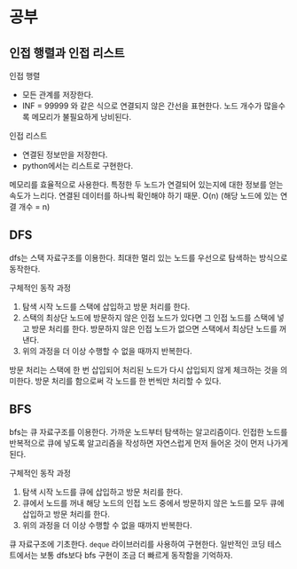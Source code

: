 # 공부

## 인접 행렬과 인접 리스트
인접 행렬
- 모든 관계를 저장한다.
- INF = 99999 와 같은 식으로 연결되지 않은 간선을 표현한다.
노드 개수가 많을수록 메모리가 불필요하게 낭비된다.

인접 리스트
- 연결된 정보만을 저장한다.
- python에서는 리스트로 구현한다.

메모리를 효율적으로 사용한다.
특정한 두 노드가 연결되어 있는지에 대한 정보를 얻는 속도가 느리다.
연결된 데이터를 하나씩 확인해야 하기 때문. O(n) (해당 노드에 있는 연결 개수 = n)

## DFS
dfs는 스택 자료구조를 이용한다.
최대한 멀리 있는 노드를 우선으로 탐색하는 방식으로 동작한다.

구체적인 동작 과정
1. 탐색 시작 노드를 스택에 삽입하고 방문 처리를 한다.
2. 스택의 최상단 노드에 방문하지 않은 인접 노드가 있다면 그 인접 노드를 스택에 넣고 방문 처리를 한다. 방문하지 않은 인접 노드가 없으면 스택에서 최상단 노드를 꺼낸다.
3. 위의 과정을 더 이상 수행할 수 없을 때까지 반복한다.
>
방문 처리는 스택에 한 번 삽입되어 처리된 노드가 다시 삽입되지 않게 체크하는 것을 의미한다. 방문 처리를 함으로써 각 노드를 한 번씩만 처리할 수 있다.

## BFS
bfs는 큐 자료구조를 이용한다.
가까운 노드부터 탐색하는 알고리즘이다.
인접한 노드를 반복적으로 큐에 넣도록 알고리즘을 작성하면 자연스럽게 먼저 들어온 것이 먼저 나가게 된다.

구체적인 동작 과정
1. 탐색 시작 노드를 큐에 삽입하고 방문 처리를 한다.
2. 큐에서 노드를 꺼내 해당 노드의 인접 노드 중에서 방문하지 않은 노드를 모두 큐에 삽입하고 방문 처리를 한다.
3. 위의 과정을 더 이상 수행할 수 없을 때까지 반복한다.
>
큐 자료구조에 기초한다. `deque` 라이브러리를 사용하여 구현한다. 일반적인 코딩 테스트에서는 보통 dfs보다 bfs 구현이 조금 더 빠르게 동작함을 기억하자.
